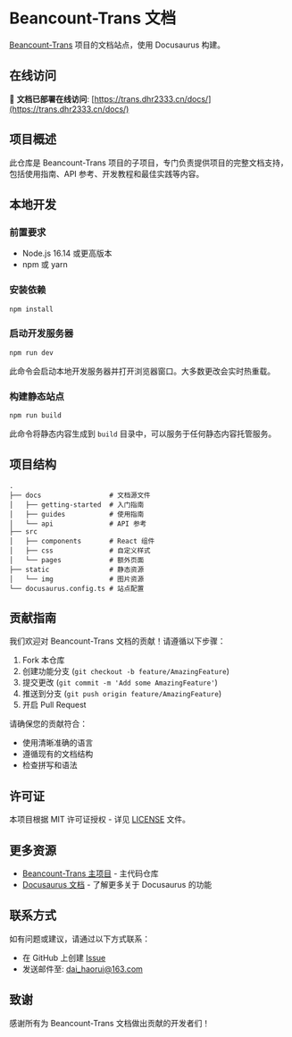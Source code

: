 # Beancount-Trans 文档

[Beancount-Trans](https://github.com/dhr2333/Beancount-Trans) 项目的文档站点，使用 Docusaurus 构建。

## 在线访问

📖 **文档已部署在线访问**: [https://trans.dhr2333.cn/docs/](https://trans.dhr2333.cn/docs/)

## 项目概述

此仓库是 Beancount-Trans 项目的子项目，专门负责提供项目的完整文档支持，包括使用指南、API 参考、开发教程和最佳实践等内容。

## 本地开发

### 前置要求

- Node.js 16.14 或更高版本
- npm 或 yarn

### 安装依赖

```bash
npm install
```

### 启动开发服务器

```bash
npm run dev
```

此命令会启动本地开发服务器并打开浏览器窗口。大多数更改会实时热重载。

### 构建静态站点

```bash
npm run build
```

此命令将静态内容生成到 `build` 目录中，可以服务于任何静态内容托管服务。

## 项目结构

```shell
.
├── docs                 # 文档源文件
│   ├── getting-started  # 入门指南
│   ├── guides           # 使用指南
│   └── api              # API 参考
├── src
│   ├── components       # React 组件
│   ├── css              # 自定义样式
│   └── pages            # 额外页面
├── static               # 静态资源
│   └── img              # 图片资源
└── docusaurus.config.ts # 站点配置
```

## 贡献指南

我们欢迎对 Beancount-Trans 文档的贡献！请遵循以下步骤：

1. Fork 本仓库
2. 创建功能分支 (`git checkout -b feature/AmazingFeature`)
3. 提交更改 (`git commit -m 'Add some AmazingFeature'`)
4. 推送到分支 (`git push origin feature/AmazingFeature`)
5. 开启 Pull Request

请确保您的贡献符合：

- 使用清晰准确的语言
- 遵循现有的文档结构
- 检查拼写和语法

## 许可证

本项目根据 MIT 许可证授权 - 详见 [LICENSE](https://github.com/dhr2333/Beancount-Trans-Docs/blob/main/LICENSE.txt) 文件。

## 更多资源

- [Beancount-Trans 主项目](https://github.com/dhr2333/Beancount-Trans) - 主代码仓库
- [Docusaurus 文档](https://docusaurus.io/docs) - 了解更多关于 Docusaurus 的功能

## 联系方式

如有问题或建议，请通过以下方式联系：

- 在 GitHub 上创建 [Issue](https://github.com/dhr2333/Beancount-Trans-Docs/issues)
- 发送邮件至: <dai_haorui@163.com>

## 致谢

感谢所有为 Beancount-Trans 文档做出贡献的开发者们！
